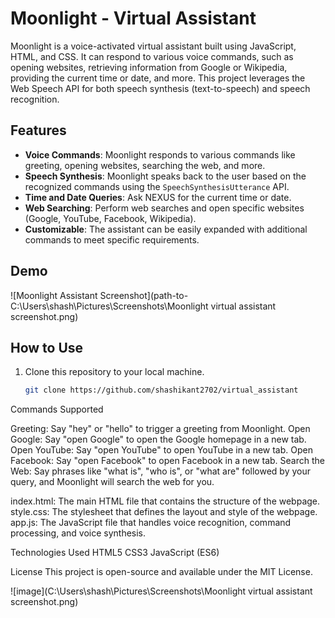 # Moonlight - Virtual Assistant

Moonlight is a voice-activated virtual assistant built using JavaScript, HTML, and CSS. It can respond to various voice commands, such as opening websites, retrieving information from Google or Wikipedia, providing the current time or date, and more. This project leverages the Web Speech API for both speech synthesis (text-to-speech) and speech recognition.

## Features

- **Voice Commands**: Moonlight responds to various commands like greeting, opening websites, searching the web, and more.
- **Speech Synthesis**: Moonlight speaks back to the user based on the recognized commands using the `SpeechSynthesisUtterance` API.
- **Time and Date Queries**: Ask NEXUS for the current time or date.
- **Web Searching**: Perform web searches and open specific websites (Google, YouTube, Facebook, Wikipedia).
- **Customizable**: The assistant can be easily expanded with additional commands to meet specific requirements.

## Demo

![Moonlight Assistant Screenshot](path-to-C:\Users\shash\Pictures\Screenshots\Moonlight virtual assistant screenshot.png)

## How to Use

1. Clone this repository to your local machine.

   ```bash
   git clone https://github.com/shashikant2702/virtual_assistant

Commands Supported
   
Greeting: Say "hey" or "hello" to trigger a greeting from Moonlight.
Open Google: Say "open Google" to open the Google homepage in a new tab.
Open YouTube: Say "open YouTube" to open YouTube in a new tab.
Open Facebook: Say "open Facebook" to open Facebook in a new tab.
Search the Web: Say phrases like "what is", "who is", or "what are" followed by your query, and Moonlight will search the web for you.

index.html: The main HTML file that contains the structure of the webpage.
style.css: The stylesheet that defines the layout and style of the webpage.
app.js: The JavaScript file that handles voice recognition, command processing, and voice synthesis.

Technologies Used
HTML5
CSS3
JavaScript (ES6)

License
This project is open-source and available under the MIT License.

![image](C:\Users\shash\Pictures\Screenshots\Moonlight virtual assistant screenshot.png)

   
